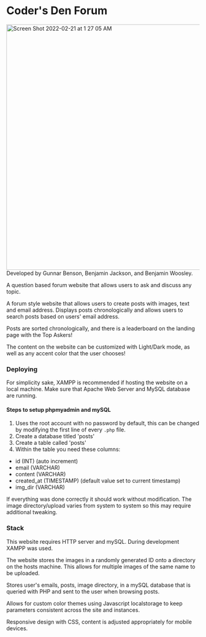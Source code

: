 # Coder's Den Forum
<img width="640" alt="Screen Shot 2022-02-21 at 1 27 05 AM" src="https://user-images.githubusercontent.com/56568238/154900760-b414f399-c6d4-4de0-b397-84c6447b04fd.png">
Developed by Gunnar Benson, Benjamin Jackson, and Benjamin Woosley.


A question based forum website that allows users to ask and discuss any topic.

A forum style website that allows users to create posts with images, text and email address. Displays posts chronologically and allows users to search posts based on users' email address.

Posts are sorted chronologically, and there is a leaderboard on the landing page with the Top Askers!

The content on the website can be customized with Light/Dark mode, as well as any accent color that the user chooses!

### Deploying
For simplicity sake, XAMPP is recommended if hosting the website on a local machine. Make sure that Apache Web Server and MySQL database are running.
#### Steps to setup phpmyadmin and mySQL 
1. Uses the root account with no password by default, this can be changed by modifying the first line of every `.php` file.
2. Create a database titled 'posts'
3. Create a table called 'posts'
4. Within the table you need these columns:
- id (INT) (auto increment)
- email (VARCHAR)
- content (VARCHAR)
- created_at (TIMESTAMP) (default value set to current timestamp)
- img_dir (VARCHAR)

If everything was done correctly it should work without modification. The image directory/upload varies from system to system so this may require additional tweaking.
### Stack
This website requires HTTP server and mySQL. During development XAMPP was used.

The website stores the images in a randomly generated ID onto a directory on the hosts machine. This allows for multiple images of the same name to be uploaded.

Stores user's emails, posts, image directory, in a mySQL database that is queried with PHP and sent to the user when browsing posts.

Allows for custom color themes using Javascript localstorage to keep parameters consistent across the site and instances.

Responsive design with CSS, content is adjusted appropriately for mobile devices.
